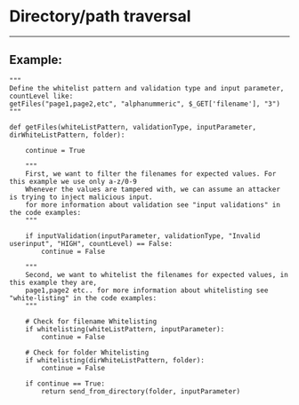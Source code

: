 # Directory/path traversal
-------

## Example:

	"""
	Define the whitelist pattern and validation type and input parameter, countLevel like:
	getFiles("page1,page2,etc", "alphanummeric", $_GET['filename'], "3")
	"""

	def getFiles(whiteListPattern, validationType, inputParameter, dirWhiteListPattern, folder):
		
		continue = True

		"""
		First, we want to filter the filenames for expected values. For this example we use only a-z/0-9
		Whenever the values are tampered with, we can assume an attacker is trying to inject malicious input.
		for more information about validation see "input validations" in the code examples:
		"""

		if inputValidation(inputParameter, validationType, "Invalid userinput", "HIGH", countLevel) == False:
			continue = False

		"""
		Second, we want to whitelist the filenames for expected values, in this example they are,
		page1,page2 etc.. for more information about whitelisting see "white-listing" in the code examples:
		"""

		# Check for filename Whitelisting
		if whitelisting(whiteListPattern, inputParameter):
			continue = False

		# Check for folder Whitelisting
		if whitelisting(dirWhiteListPattern, folder):
			continue = False

		if continue == True:
			return send_from_directory(folder, inputParameter)